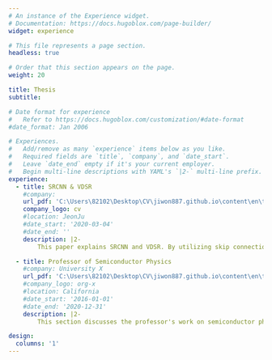```yaml
---
# An instance of the Experience widget.
# Documentation: https://docs.hugoblox.com/page-builder/
widget: experience

# This file represents a page section.
headless: true

# Order that this section appears on the page.
weight: 20

title: Thesis
subtitle:

# Date format for experience
#   Refer to https://docs.hugoblox.com/customization/#date-format
#date_format: Jan 2006

# Experiences.
#   Add/remove as many `experience` items below as you like.
#   Required fields are `title`, `company`, and `date_start`.
#   Leave `date_end` empty if it's your current employer.
#   Begin multi-line descriptions with YAML's `|2-` multi-line prefix.
experience:
  - title: SRCNN & VDSR
    #company: 
    url_pdf: 'C:\Users\82102\Desktop\CV\jiwon887.github.io\content\en\thesis\read\srcnn_vdsr.pdf'
    company_logo: cv
    #location: JeonJu
    #date_start: '2020-03-04'
    #date_end: ''
    description: |2-
        This paper explains SRCNN and VDSR. By utilizing skip connections, it increases the depth of the neural network and enhances performance, while achieving faster convergence compared to previous models.

  - title: Professor of Semiconductor Physics
    #company: University X
    url_pdf: 'C:\Users\82102\Desktop\CV\jiwon887.github.io\content\en\thesis\read\vit.pdf'
    #company_logo: org-x
    #location: California
    #date_start: '2016-01-01'
    #date_end: '2020-12-31'
    description: |2-
        This section discusses the professor's work on semiconductor physics, focusing on various theoretical and practical applications of semiconductors in modern technology.

design:
  columns: '1'
---
```

